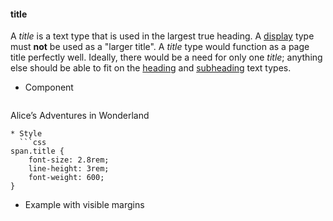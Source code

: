 #### title

A *title* is a text type that is used in the largest true heading. A [display](#display) type must **not** be used as a "larger title". A *title* type would function as a page title perfectly well. Ideally, there would be a need for only one _title_; anything else should be able to fit on the [heading](#heading) and [subheading](#subheading) text types.

* Component
  ```html
<Text type="title">Alice’s Adventures in Wonderland</Text>
```
* Style
  ```css
span.title {
	font-size: 2.8rem;
	line-height: 3rem;
	font-weight: 600;
}
```
* Example with visible margins